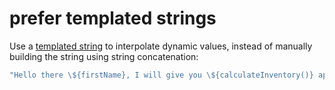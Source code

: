 # prefer templated strings

Use a [templated string](https://developer.mozilla.org/en-US/docs/Web/JavaScript/Reference/Template_literals)
to interpolate dynamic values, instead of manually building the string using
string concatenation:

```javascript
"Hello there \${firstName}, I will give you \${calculateInventory()} apples."
```
